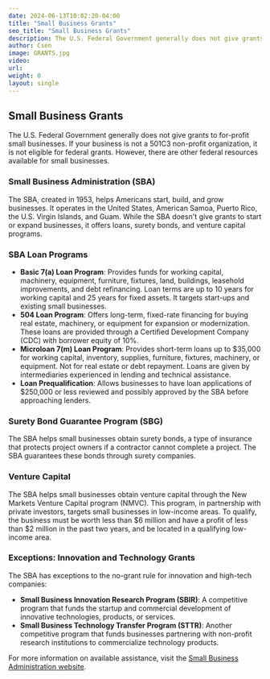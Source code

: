 ```yaml
---
date: 2024-06-13T10:02:20-04:00
title: "Small Business Grants"
seo_title: "Small Business Grants"
description: The U.S. Federal Government generally does not give grants to for-profit small businesses. If your business is not a 501C3 non-profit organization, it is not eligible for federal grants. However, there are other federal resources available for small businesses.
author: Csen
image: GRANTS.jpg
video:
url: 
weight: 0
layout: single
---
```


## Small Business Grants

The U.S. Federal Government generally does not give grants to for-profit small businesses. If your business is not a 501C3 non-profit organization, it is not eligible for federal grants. However, there are other federal resources available for small businesses.

### Small Business Administration (SBA)
The SBA, created in 1953, helps Americans start, build, and grow businesses. It operates in the United States, American Samoa, Puerto Rico, the U.S. Virgin Islands, and Guam. While the SBA doesn't give grants to start or expand businesses, it offers loans, surety bonds, and venture capital programs.

### SBA Loan Programs
- **Basic 7(a) Loan Program**: Provides funds for working capital, machinery, equipment, furniture, fixtures, land, buildings, leasehold improvements, and debt refinancing. Loan terms are up to 10 years for working capital and 25 years for fixed assets. It targets start-ups and existing small businesses.
- **504 Loan Program**: Offers long-term, fixed-rate financing for buying real estate, machinery, or equipment for expansion or modernization. These loans are provided through a Certified Development Company (CDC) with borrower equity of 10%.
- **Microloan 7(m) Loan Program**: Provides short-term loans up to $35,000 for working capital, inventory, supplies, furniture, fixtures, machinery, or equipment. Not for real estate or debt repayment. Loans are given by intermediaries experienced in lending and technical assistance.
- **Loan Prequalification**: Allows businesses to have loan applications of $250,000 or less reviewed and possibly approved by the SBA before approaching lenders.

### Surety Bond Guarantee Program (SBG)
The SBA helps small businesses obtain surety bonds, a type of insurance that protects project owners if a contractor cannot complete a project. The SBA guarantees these bonds through surety companies.

### Venture Capital
The SBA helps small businesses obtain venture capital through the New Markets Venture Capital program (NMVC). This program, in partnership with private investors, targets small businesses in low-income areas. To qualify, the business must be worth less than $6 million and have a profit of less than $2 million in the past two years, and be located in a qualifying low-income area.

### Exceptions: Innovation and Technology Grants
The SBA has exceptions to the no-grant rule for innovation and high-tech companies:
- **Small Business Innovation Research Program (SBIR)**: A competitive program that funds the startup and commercial development of innovative technologies, products, or services.
- **Small Business Technology Transfer Program (STTR)**: Another competitive program that funds businesses partnering with non-profit research institutions to commercialize technology products.

For more information on available assistance, visit the [Small Business Administration website](https://www.sba.gov).